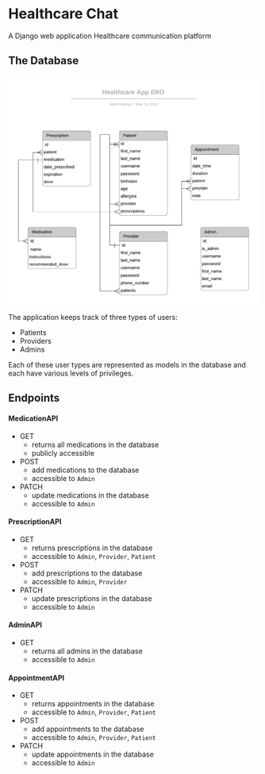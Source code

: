 # Healthcare Chat

A Django web application Healthcare communication platform 

## The Database

![ERD Schema](./ERD.png "ERD Schema")

The application keeps track of three types of users:

 - Patients
 - Providers
 - Admins

Each of these user types are represented as models in the database and each have various levels of privileges.  

## Endpoints

#### MedicationAPI

 - GET
    - returns all medications in the database
    - publicly accessible 
 - POST
    - add medications to the database
    - accessible to `Admin`
 - PATCH
    - update medications in the database
    - accessible to `Admin`

#### PrescriptionAPI

 - GET
    - returns prescriptions in the database
    - accessible to `Admin`, `Provider`, `Patient`
 - POST
    - add prescriptions to the database
    - accessible to `Admin`, `Provider`
 - PATCH
    - update prescriptions in the database
    - accessible to `Admin`

#### AdminAPI

 - GET
    - returns all admins in the database
    - accessible to `Admin`

#### AppointmentAPI

 - GET
    - returns appointments in the database
    - accessible to `Admin`, `Provider`, `Patient`
 - POST
    - add appointments to the database
    - accessible to `Admin`, `Provider`, `Patient`
 - PATCH
    - update appointments in the database
    - accessible to `Admin`
    